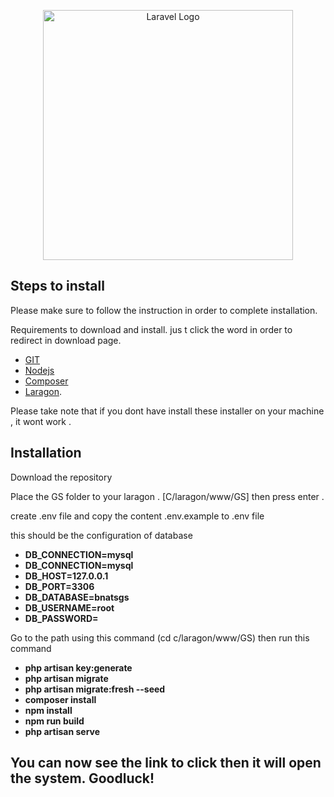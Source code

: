 <p align="center"><a href="https://laravel.com" target="_blank"><img src="https://raw.githubusercontent.com/laravel/art/master/logo-lockup/5%20SVG/2%20CMYK/1%20Full%20Color/laravel-logolockup-cmyk-red.svg" width="400" alt="Laravel Logo"></a></p>

## Steps to install

Please make sure to follow the instruction in order to complete installation.

Requirements to download and install. jus t click the word in order to redirect in download page.

-   [GIT](https://git-scm.com/download/win)
-   [Nodejs](https://nodejs.org/en/download/current)
-   [Composer](https://getcomposer.org/Composer-Setup.exe)
-   [Laragon](https://laragon.org/download/index.html).

Please take note that if you dont have install these installer on your machine , it wont work .

## Installation

Download the repository

Place the GS folder to your laragon . [C/laragon/www/GS] then press enter .

create .env file
and copy the content .env.example to .env file

this should be the configuration of database

-   **DB_CONNECTION=mysql**
-   **DB_CONNECTION=mysql**
-   **DB_HOST=127.0.0.1**
-   **DB_PORT=3306**
-   **DB_DATABASE=bnatsgs**
-   **DB_USERNAME=root**
-   **DB_PASSWORD=**

Go to the path using this command (cd c/laragon/www/GS) then run this command

-   **php artisan key:generate**
-   **php artisan migrate**
-   **php artisan migrate:fresh --seed**
-   **composer install**
-   **npm install**
-   **npm run build**
-   **php artisan serve**

## You can now see the link to click then it will open the system. Goodluck!
